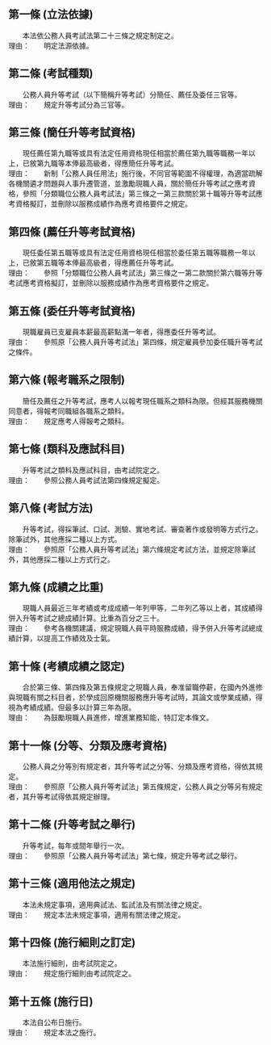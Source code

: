 第一條 (立法依據)
-----------------
　　本法依公務人員考試法第二十三條之規定制定之。  
理由：　　明定法源依據。

第二條 (考試種類)
-----------------
　　公務人員升等考試（以下簡稱升等考試）分簡任、薦任及委任三官等。  
理由：　　規定升等考試分為三官等。

第三條 (簡任升等考試資格)
-------------------------
　　現任薦任第九職等或具有法定任用資格現任相當於薦任第九職等職務一年以上，已敘第九職等本俸最高級者，得應簡任升等考試。  
理由：　　新制「公務人員任用法」施行後，不同官等範圍不得權理，為適當疏解各機關遴才問題與人事升遷管道，並激勵現職人員，關於簡任升等考試之應考資格，參照「分類職位公務人員考試法」第三條之一第三款關於第十職等升等考試應考資格擬訂，並刪除以服務成績作為應考資格要件之規定。

第四條 (薦任升等考試資格)
-------------------------
　　現任委任第五職等或具有法定任用資格現任相當於委任第五職等職務一年以上，已敘第五職等本俸最高級者，得應薦任升等考試。  
理由：　　參照「分類職位公務人員考試法」第三條之一第二款關於第六職等升等考試應考資格擬訂，並刪除以服務成績作為應考資格要件之規定。

第五條 (委任升等考試資格)
-------------------------
　　現職雇員已支雇員本薪最高薪點滿一年者，得應委任升等考試。  
理由：　　參照原「公務人員升等考試法」第四條，規定雇員參加委任職升等考試之條件。

第六條 (報考職系之限制)
-----------------------
　　簡任及薦任之升等考試，應考人以報考現任職系之類科為限。但經其服務機關同意者，得報考同職組各職系之類科。  
理由：　　規定應考人得報考之類科。

第七條 (類科及應試科目)
-----------------------
　　升等考試之類科及應試科目，由考試院定之。  
理由：　　參照公務人員考試法第四條規定擬定。

第八條 (考試方法)
-----------------
　　升等考試，得採筆試、口試、測驗、實地考試、審查著作或發明等方式行之。除筆試外，其他應採二種以上方式。  
理由：　　參照原「公務人員升等考試法」第六條規定考試方法，並規定除筆試外，其他應採二種以上方式行之。

第九條 (成績之比重)
-------------------
　　現職人員最近三年考績或考成成績一年列甲等，二年列乙等以上者，其成績得併入升等考試之總成績計算。比重為百分之三十。  
理由：　　參考各機關建議，規定現職人員平時服務成績，得予併入升等考試總成績計算，以提高工作績效及士氣。

第十條 (考績成績之認定)
-----------------------
　　合於第三條、第四條及第五條規定之現職人員，奉准留職停薪，在國內外進修與現職有關之科目者，於學成回原機關服務應升等考試時，其論文或學業成績，得視為考績成績。但最多以計算三年為限。  
理由：　　為鼓勵現職人員進修，增進業務知能，特訂定本條文。

第十一條 (分等、分類及應考資格)
-------------------------------
　　公務人員之分等別有規定者，其升等考試之分等、分類及應考資格，得依其規定。  
理由：　　參照原「公務人員升等考試法」第五條規定，公務人員之分等另有規定者，其升等考試得依其規定辦理。

第十二條 (升等考試之舉行)
-------------------------
　　升等考試，每年或間年舉行一次。  
理由：　　參照原「公務人員升等考試法」第七條，規定升等考試之舉行。

第十三條 (適用他法之規定)
-------------------------
　　本法未規定事項，適用典試法、監試法及有關法律之規定。  
理由：　　規定本法未規定事項，適用有關法律之規定。

第十四條 (施行細則之訂定)
-------------------------
　　本法施行細則，由考試院定之。  
理由：　　規定施行細則由考試院定之。

第十五條 (施行日)
-----------------
　　本法自公布日施行。  
理由：　　規定本法之施行。